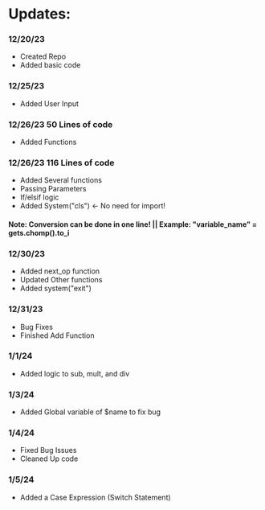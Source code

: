 # Updates:

### 12/20/23
- Created Repo
- Added basic code

### 12/25/23
- Added User Input

### 12/26/23 50 Lines of code
- Added Functions

### 12/26/23 116 Lines of code
- Added Several functions
- Passing Parameters
- If/elsif logic
- Added System("cls") <- No need for import!

#### Note: Conversion can be done in one line! || Example: "variable_name" = gets.chomp().to_i

### 12/30/23
- Added next_op function
- Updated Other functions
- Added system("exit")

### 12/31/23
- Bug Fixes
- Finished Add Function

### 1/1/24
- Added logic to sub, mult, and div

### 1/3/24
- Added Global variable of $name to fix bug

### 1/4/24
- Fixed Bug Issues
- Cleaned Up code

### 1/5/24
- Added a Case Expression (Switch Statement)